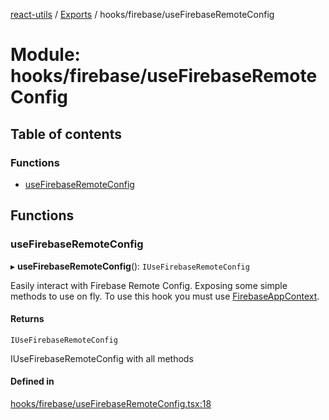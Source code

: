 [react-utils](../README.md) / [Exports](../modules.md) / hooks/firebase/useFirebaseRemoteConfig

# Module: hooks/firebase/useFirebaseRemoteConfig

## Table of contents

### Functions

- [useFirebaseRemoteConfig](hooks_firebase_useFirebaseRemoteConfig.md#usefirebaseremoteconfig)

## Functions

### useFirebaseRemoteConfig

▸ **useFirebaseRemoteConfig**(): `IUseFirebaseRemoteConfig`

Easily interact with Firebase Remote Config. Exposing some simple methods to use on fly.
To use this hook you must use [FirebaseAppContext](../../contexts/firebase/FirebaseAppContext.tsx).

#### Returns

`IUseFirebaseRemoteConfig`

IUseFirebaseRemoteConfig with all methods

#### Defined in

[hooks/firebase/useFirebaseRemoteConfig.tsx:18](https://github.com/mts88/react-utils/blob/81dab9f/lib/hooks/firebase/useFirebaseRemoteConfig.tsx#L18)
